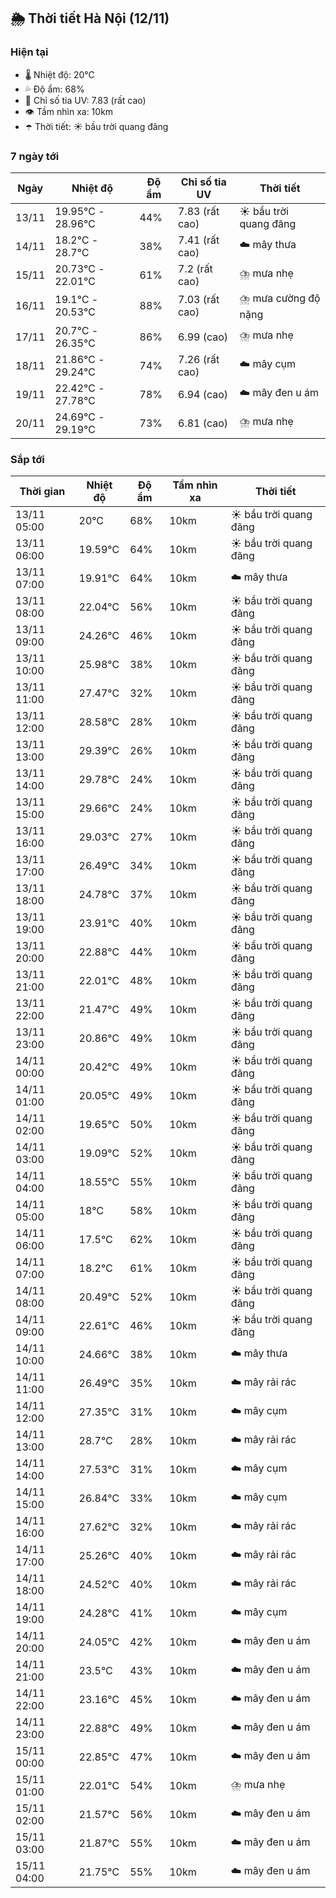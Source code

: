 ## 🌦️ Thời tiết Hà Nội (12/11)

### Hiện tại

- 🌡️ Nhiệt độ: 20℃
- 💦 Độ ẩm: 68%
- 🌟 Chỉ số tia UV: 7.83 (rất cao)
- 👁️ Tầm nhìn xa: 10km
- ☂️ Thời tiết: ☀️ bầu trời quang đãng

### 7 ngày tới

| Ngày | Nhiệt độ | Độ ẩm | Chỉ số tia UV | Thời tiết |
| --- | --- | --- | --- | --- |
| 13/11 | 19.95℃ - 28.96℃ | 44% | 7.83 (rất cao) | ☀️ bầu trời quang đãng |
| 14/11 | 18.2℃ - 28.7℃ | 38% | 7.41 (rất cao) | ☁️ mây thưa |
| 15/11 | 20.73℃ - 22.01℃ | 61% | 7.2 (rất cao) | ⛈️ mưa nhẹ |
| 16/11 | 19.1℃ - 20.53℃ | 88% | 7.03 (rất cao) | ⛈️ mưa cường độ nặng |
| 17/11 | 20.7℃ - 26.35℃ | 86% | 6.99 (cao) | ⛈️ mưa nhẹ |
| 18/11 | 21.86℃ - 29.24℃ | 74% | 7.26 (rất cao) | ☁️ mây cụm |
| 19/11 | 22.42℃ - 27.78℃ | 78% | 6.94 (cao) | ☁️ mây đen u ám |
| 20/11 | 24.69℃ - 29.19℃ | 73% | 6.81 (cao) | ⛈️ mưa nhẹ |

### Sắp tới

| Thời gian | Nhiệt độ | Độ ẩm | Tầm nhìn xa | Thời tiết |
| --- | --- | --- | --- | --- |
| 13/11 05:00 | 20℃ | 68% | 10km | ☀️ bầu trời quang đãng |
| 13/11 06:00 | 19.59℃ | 64% | 10km | ☀️ bầu trời quang đãng |
| 13/11 07:00 | 19.91℃ | 64% | 10km | ☁️ mây thưa |
| 13/11 08:00 | 22.04℃ | 56% | 10km | ☀️ bầu trời quang đãng |
| 13/11 09:00 | 24.26℃ | 46% | 10km | ☀️ bầu trời quang đãng |
| 13/11 10:00 | 25.98℃ | 38% | 10km | ☀️ bầu trời quang đãng |
| 13/11 11:00 | 27.47℃ | 32% | 10km | ☀️ bầu trời quang đãng |
| 13/11 12:00 | 28.58℃ | 28% | 10km | ☀️ bầu trời quang đãng |
| 13/11 13:00 | 29.39℃ | 26% | 10km | ☀️ bầu trời quang đãng |
| 13/11 14:00 | 29.78℃ | 24% | 10km | ☀️ bầu trời quang đãng |
| 13/11 15:00 | 29.66℃ | 24% | 10km | ☀️ bầu trời quang đãng |
| 13/11 16:00 | 29.03℃ | 27% | 10km | ☀️ bầu trời quang đãng |
| 13/11 17:00 | 26.49℃ | 34% | 10km | ☀️ bầu trời quang đãng |
| 13/11 18:00 | 24.78℃ | 37% | 10km | ☀️ bầu trời quang đãng |
| 13/11 19:00 | 23.91℃ | 40% | 10km | ☀️ bầu trời quang đãng |
| 13/11 20:00 | 22.88℃ | 44% | 10km | ☀️ bầu trời quang đãng |
| 13/11 21:00 | 22.01℃ | 48% | 10km | ☀️ bầu trời quang đãng |
| 13/11 22:00 | 21.47℃ | 49% | 10km | ☀️ bầu trời quang đãng |
| 13/11 23:00 | 20.86℃ | 49% | 10km | ☀️ bầu trời quang đãng |
| 14/11 00:00 | 20.42℃ | 49% | 10km | ☀️ bầu trời quang đãng |
| 14/11 01:00 | 20.05℃ | 49% | 10km | ☀️ bầu trời quang đãng |
| 14/11 02:00 | 19.65℃ | 50% | 10km | ☀️ bầu trời quang đãng |
| 14/11 03:00 | 19.09℃ | 52% | 10km | ☀️ bầu trời quang đãng |
| 14/11 04:00 | 18.55℃ | 55% | 10km | ☀️ bầu trời quang đãng |
| 14/11 05:00 | 18℃ | 58% | 10km | ☀️ bầu trời quang đãng |
| 14/11 06:00 | 17.5℃ | 62% | 10km | ☀️ bầu trời quang đãng |
| 14/11 07:00 | 18.2℃ | 61% | 10km | ☀️ bầu trời quang đãng |
| 14/11 08:00 | 20.49℃ | 52% | 10km | ☀️ bầu trời quang đãng |
| 14/11 09:00 | 22.61℃ | 46% | 10km | ☀️ bầu trời quang đãng |
| 14/11 10:00 | 24.66℃ | 38% | 10km | ☁️ mây thưa |
| 14/11 11:00 | 26.49℃ | 35% | 10km | ☁️ mây rải rác |
| 14/11 12:00 | 27.35℃ | 31% | 10km | ☁️ mây cụm |
| 14/11 13:00 | 28.7℃ | 28% | 10km | ☁️ mây rải rác |
| 14/11 14:00 | 27.53℃ | 31% | 10km | ☁️ mây cụm |
| 14/11 15:00 | 26.84℃ | 33% | 10km | ☁️ mây cụm |
| 14/11 16:00 | 27.62℃ | 32% | 10km | ☁️ mây rải rác |
| 14/11 17:00 | 25.26℃ | 40% | 10km | ☁️ mây rải rác |
| 14/11 18:00 | 24.52℃ | 40% | 10km | ☁️ mây rải rác |
| 14/11 19:00 | 24.28℃ | 41% | 10km | ☁️ mây cụm |
| 14/11 20:00 | 24.05℃ | 42% | 10km | ☁️ mây đen u ám |
| 14/11 21:00 | 23.5℃ | 43% | 10km | ☁️ mây đen u ám |
| 14/11 22:00 | 23.16℃ | 45% | 10km | ☁️ mây đen u ám |
| 14/11 23:00 | 22.88℃ | 49% | 10km | ☁️ mây đen u ám |
| 15/11 00:00 | 22.85℃ | 47% | 10km | ☁️ mây đen u ám |
| 15/11 01:00 | 22.01℃ | 54% | 10km | ⛈️ mưa nhẹ |
| 15/11 02:00 | 21.57℃ | 56% | 10km | ☁️ mây đen u ám |
| 15/11 03:00 | 21.87℃ | 55% | 10km | ☁️ mây đen u ám |
| 15/11 04:00 | 21.75℃ | 55% | 10km | ☁️ mây đen u ám |
